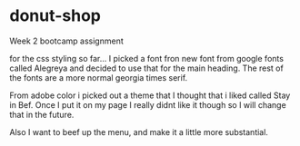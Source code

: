 # donut-shop
Week 2 bootcamp assignment


for the css styling so far...
I picked a font fron new font from google fonts called Alegreya and decided to use that for the main heading. The rest of the fonts are a more normal georgia times serif.

From adobe color i picked out a theme that I thought that i liked called Stay in Bef. Once I put it on my page I really didnt like it though so I will change that in the future.

Also I want to beef up the menu, and make it a little more substantial.
